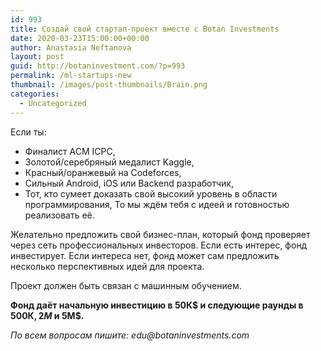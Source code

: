 ```yaml
---
id: 993
title: Создай свой стартап-проект вместе с Botan Investments
date: 2020-03-23T15:00:00+00:00
author: Anastasia Neftanova
layout: post
guid: http://botaninvestment.com/?p=993
permalink: /ml-startups-new
thumbnail: /images/post-thumbnails/Brain.png
categories:
  - Uncategorized
---
```


Если ты:
* Финалист ACM ICPC,
* Золотой/серебряный медалист Kaggle,
* Красный/оранжевый на Codeforces,
* Сильный Android, iOS или Backend разработчик,
* Тот, кто сумеет доказать свой высокий уровень в области программирования,
То мы ждём тебя с идеей и готовностью реализовать её. 

Желательно предложить свой бизнес-план, который фонд проверяет через сеть профессиональных инвесторов. Если есть интерес, фонд инвестирует. Если интереса нет, фонд может сам предложить несколько перспективных идей для проекта.

Проект должен быть связан с машинным обучением.

**Фонд даёт начальную инвестицию в 50К$ и следующие раунды в 500К$, 2М$ и 5М$.**

_По всем вопросам пишите: edu@botaninvestments.com_
